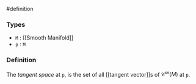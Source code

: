 #definition
### Types
- `M` : [[Smooth Manifold]]
- `p` : `M`
### Definition
The *tangent space* at `p`, is the set of all [[tangent vector]]s of $\mathcal{C}^\infty \left( M  \right)$ at `p`.